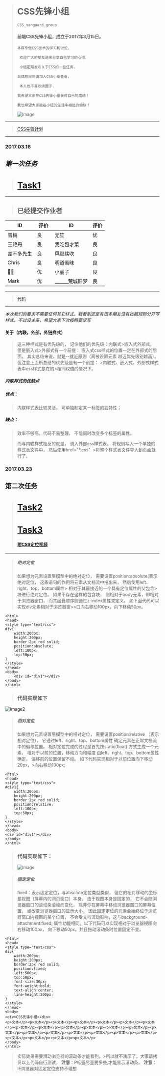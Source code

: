 >    # CSS先锋小组
>     CSS_vanguard_group
>                
> ####  前端CSS先锋小组，成立于2017年3月15日。
>
>     本群专做CSS技术的学习和讨论，
>
>      欢迎广大的朋友进来分享自己学习的心得，
>
>      小组定期发布关于CSS的一些任务，
>
>     具体的规则请加入CSS小组查看，
>
>      本人也不喜欢绕圈子，
>
>     我希望大家在CSS先锋小组获得自己的成绩！
>
>     我也希望大家能在小组的生活中相处的愉快！
>     
>      
>![image](http://mmbiz.qpic.cn/mmbiz_png/XDRSSguXlR4I0vO2ATzoNItYib7cibuaeicfc6iapXicSMWpDzjX6DyoDxUvicEzy5ktembrJajRYuRC42YuSbOIpOFw/640?wx_fmt=png&tp=webp&wxfrom=5&wx_lazy=1)
---
>[CSS先锋计划](https://mp.weixin.qq.com/s?__biz=MzI4ODA1MTMwOQ==&mid=2247483688&idx=1&sn=2af4588d4cffc50f4c7f4a0f2f7713d3&chksm=ebc5182adcb2913cb3e849fbafadd2f4944682b46d0fc3b555cfd812ece6f01efe9f54b241ae#rd)

---

### 2017.03.16

***第一次任务***
---
>#  [Task1](http://mp.weixin.qq.com/s/-fulS8uVqkhQ-SUKTu6yPQ)
---
>##  已经提交作业者
ID | 评价   |   ID | 评价
---|---     |---|---
雪梅 | 良   |无笙 | 优
王艳丹 | 良   |我吃包才菜 | 良
差不多先生|良  |风继续吹 | 良
Chris|良      | 明道若昧 | 良
🐝🐝|优      | 小丽子 | 良
Mark|优       | ______荒城旧梦 | 良 
>
---
>
>[代码](https://github.com/Mao605569464/task01)
---

  *本次我们的要求不需要任何其它样式，我看到还是有很多朋友没有按照规则分开写样式。不过没关系，希望大家下次按照要求写*
  #### 关于（内联，外部，外链样式）
  >这三种样式是有优先级的，
  >记住他们的优先级：内联式>嵌入式外部式，
  >但是嵌入式>外部式有一个前提：
  >嵌入式css样式的位置一定在外部式的后面。
  >其实总结来说，就是--就近原则（离被设置元素
  >越近优先级别越高）。
  >但注意上面所总结的优先级是有一个前提： >内联式、嵌入式、外部式样式表中css样式是在的>相同权值的情况下。
  ##### 内联样式的优缺点
  ##### 优点：
  >内联样式表比较灵活，
  >可单独制定某一标签的独特性；
  >
  ##### 缺点：
  >效率不够高，代码不易整理，
  >不能同时改变多个标签的属性。
  >
  >而与内联样式相反的就是，
  >调入外部css样式表。
  >将规则写入一个单独的样式表文件中，
  >然后使用href="*.css"
  >将整个样式表文件导入到页面就行了。
  >
  ### 2017.03.23
**第二次任务**
---
>#  [Task2](http://mp.weixin.qq.com/s/GqBV_gBSOaFEX7PCUYABHQ)
>#  [Task3](http://mp.weixin.qq.com/s/8danlGk0dExPXxSWkTCGxg)
>#### [附CSS定位视频](https://v.qq.com/x/page/m03862mf3y.html)   
---


>#####  绝对定位
>如果想为元素设置层模型中的绝对定位，
>需要设置position:absolute(表示绝对定位，
>这条语句的作用将元素从文档流中拖出来，
>然后使用left、right、top、bottom属性>
>相对于其最接近的一个具有定位属性的父包含>块进行绝对定位。
>如果不存在这样的包含块，
> 则相对于body元素，即相对于浏览器窗口，
>而其层叠顺序则通过z-index属性来定义。
>如下面代码可以实现div元素相对于浏览器窗>>口向右移动100px，向下移动50px。
```
<html>
<head>
<style type="text/css">
div{
    width:200px;
    height:200px;
    border:2px red solid;
    position:absolute;
    left:100px;
    top:50px;
}
</style>
</head>
<body>
    <div id="div1"></div>
</body>
</html>
```
>###  代码实现如下
![image2](http://mmbiz.qpic.cn/mmbiz_png/XDRSSguXlR5WQibpywhh9ejwIWI9V9YK5MbJcIavSTgKWTFkM1CriaVTuL4BJOliaRzbRpmlYTeZvwibwxCwvrASmQ/640?wx_fmt=png&tp=webp&wxfrom=5&wx_lazy=1)
>#####  相对定位
>如果想为元素设置层模型中的相对定位，
>需要设置position:relative
>（表示相对定位），
>它通过left、right、top、bottom属性
>确定元素在正常文档流中的偏移位置。
>相对定位完成的过程是首先按static(float)
>方式生成一个元素，
>相对于以前的位置，移动方向和幅度
>由left、right、top、bottom属性确定，
>偏移前的位置保留不动。
>如下代码实现相对于以前位置向下移动20px，>向右移动100px;

```
<html>
<head>
<style type="text/css">
#div1{
    width:200px;
    height:200px;
    border:2px red solid;
    position:relative;
    left:100px;
    top:50px;
}
</style>
</head>
<body>
<div id="div1"></div>
</body>
</html>
```

>###   代码实现如下：
>![image](http://mmbiz.qpic.cn/mmbiz_png/XDRSSguXlR5WQibpywhh9ejwIWI9V9YK5OX3gM9fOMfiaJOGics0k0U7yNOa48DIlEHIs37nSG4l40sf2pdx0ApDA/640?wx_fmt=png&tp=webp&wxfrom=5&wx_lazy=1)

>#####  固定定位
>fixed：表示固定定位，与absolute定位类型类似，
>但它的相对移动的坐标是视图（屏幕内的网页窗口）本身。
>由于视图本身是固定的，
>它不会随浏览器窗口的滚动条滚动而变化，
>除非你在屏幕中移动浏览器窗口的屏幕位置，
>或改变浏览器窗口的显示大小，
>因此固定定位的元素会始终位于浏览器窗口内视图的某个位置，
>不会受文档流动影响，这与background-attachment:fixed;
>属性功能相同。以下代码可以实现相对于浏览器视图向右移动100px，
>向下移动50px。并且拖动滚动条时位置固定不变。

```
<html>
<head>
<style type="text/css">
div{
    width:200px;
    height:200px;
    border:2px red solid;
    position:fixed;
    left:500px;
    top:50px;
    font-size:30px;
    font-weight:bold;
    text-align:center;
    line-height:200px;
}
</style>
</head>
<body>
<div>CSS先锋小组</div>
<p>文本</p><p>文本</p><p>文本</p><p>文本</p><p>文本</p><p>文本</p><p>文本</p><p>文本</p><p>文本</p><p>文本</p><p>文本</p><p>文本</p><p>文本</p><p>文本</p><p>文本</p><p>文本</p><p>文本</p><p>文本</p><p>文本</p><p>文本</p><p>文本</p><p>文本</p><p>文本</p><p>文本</p>
</body>
</html>   
```
>实际效果需要滑动浏览器的滚动条才能看到，>所以就不演示了。大家请拷贝以上代码自行测试，
    **注意**：P标签尽量要多些,才能显示滚动条。
    **注意**：IE浏览器对固定定位支持不理想



